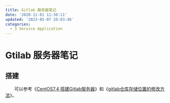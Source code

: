 ```yaml
---
title: Gitlab 服务器笔记
date: '2020-11-01 11:36:11'
updated: '2023-05-07 20:03:46'
categories:
  - 3 Service Application
---
```

# Gtilab 服务器笔记

## 搭建

　　可以参考《[CentOS7.4 搭建Gitlab服务器](https://sxfblog.com/index.php/archives/238.html)》和《[gitlab仓库存储位置的修改方法](https://blog.whsir.com/post-1490.html)》。
